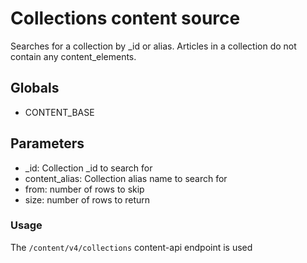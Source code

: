 # Collections content source

Searches for a collection by \_id or alias. Articles in a collection do not contain any content_elements.

## Globals

- CONTENT_BASE

## Parameters

- \_id: Collection \_id to search for
- content_alias: Collection alias name to search for
- from: number of rows to skip
- size: number of rows to return

### Usage

The `/content/v4/collections` content-api endpoint is used
